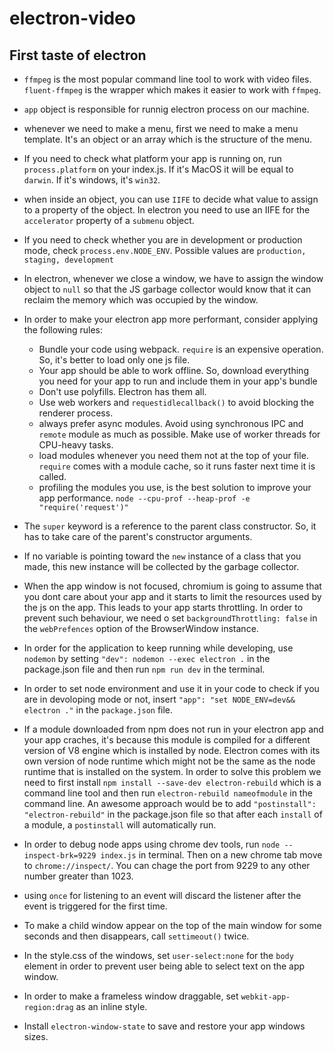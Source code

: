 # electron-video
## First taste of electron

* `ffmpeg` is the most popular command line tool to work with video files. `fluent-ffmpeg` is the wrapper which makes it easier to work with `ffmpeg`.

* `app` object is responsible for runnig electron process on our machine.

* whenever we need to make a menu, first we need to make a menu template. It's an object or an array which is the structure of the menu.

* If you need to check what platform your app is running on, run `process.platform` on your index.js. If it's MacOS it will be equal to `darwin`. If it's windows, it's `win32`.

* when inside an object, you can use `IIFE` to decide what value to assign to a property of the object. In electron you need to use an IIFE for the `accelerator` property of a `submenu` object.

* If you need to check whether you are in development or production mode, check `process.env.NODE_ENV`. Possible values are `production, staging, development`

* In electron, whenever we close a window, we have to assign the window object to `null` so that the JS garbage collector would know that it can reclaim the memory which was occupied by the window. 

* In order to make your electron app more performant, consider applying the following rules: 
  * Bundle your code using webpack. `require` is an expensive operation. So, it's better to load only one js file.
  * Your app should be able to work offline. So, download everything you need for your app to run and include them in your app's bundle
  * Don't use polyfills. Electron has them all.
  * Use web workers and `requestidlecallback()` to avoid blocking the renderer process.
  * always prefer async modules. Avoid using synchronous IPC and `remote` module as much as possible. Make use of worker threads for CPU-heavy tasks.
  * load modules whenever you need them not at the top of your file. `require` comes with a module cache, so it runs faster next time it is called.
  * profiling the modules you use, is the best solution to improve your app performance. `node --cpu-prof --heap-prof -e "require('request')"`
* The `super` keyword is a reference to the parent class constructor. So, it has to take care of the parent's constructor arguments.

* If no variable is pointing toward the `new` instance of a class that you made, this new instance will be collected by the garbage collector. 

* When the app window is not focused, chromium is going to assume that you dont care about your app and it starts to limit the resources used by the js on the app. This leads to your app starts throttling. In order to prevent such behaviour, we need o set `backgroundThrottling: false` in the `webPrefences` option of the BrowserWindow instance. 

* In order for the application to keep running while developing, use `nodemon` by setting ` "dev": nodemon --exec electron . ` in the package.json file and then run `npm run dev` in the terminal.

* In order to set node environment and use it in your code to check if you are in devoloping mode or not, insert `"app": "set NODE_ENV=dev&& electron ."` in the `package.json` file.

* If a module downloaded from npm does not run in your electron app and your app craches, it's because this module is compiled for a different version of V8 engine which is installed by node. Electron comes with its own version of node runtime which might not be the same as the node runtime that is installed on the system. In order to solve this problem we need to first install `npm install --save-dev electron-rebuild` which is a command line tool and then run `electron-rebuild nameofmodule` in the command line. An awesome approach would be to add `"postinstall": "electron-rebuild"` in the package.json file so that after each `install` of a module, a `postinstall` will automatically run.

* In order to debug node apps using chrome dev tools, run `node --inspect-brk=9229 index.js` in terminal. Then on a new chrome tab move to `chrome://inspect/`. You can chage the port from 9229 to any other number greater than 1023.

* using `once` for listening to an event will discard the listener after the event is triggered for the first time.

* To make a child window appear on the top of the main window for some seconds and then disappears, call `settimeout()` twice.

* In the style.css of the windows, set `user-select:none` for the `body` element in order to prevent user being able to select text on the app window.

* In order to make a frameless window draggable, set `webkit-app-region:drag` as an inline style.

* Install `electron-window-state` to save and restore your app windows sizes. 



